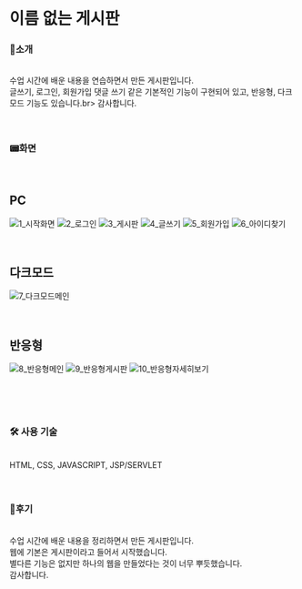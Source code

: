 # 이름 없는 게시판

### 📣소개
<br>
수업 시간에 배운 내용을 연습하면서 만든 게시판입니다.<br>
글쓰기, 로그인, 회원가입 댓글 쓰기 같은 기본적인 기능이 구현되어 있고, 반응형, 다크모드 기능도 있습니다.br>
감사합니다.

<br>
<br>
<br>

### 📟화면
<br>

## PC
![1_시작화면](https://user-images.githubusercontent.com/41726750/109454202-1079cc00-7a97-11eb-84fc-2d73c054d28e.png)
![2_로그인](https://user-images.githubusercontent.com/41726750/109454209-12438f80-7a97-11eb-9361-4e4ec06a351b.png)
![3_게시판](https://user-images.githubusercontent.com/41726750/109454212-12438f80-7a97-11eb-8215-792e8266c31c.png)
![4_글쓰기](https://user-images.githubusercontent.com/41726750/109454218-1374bc80-7a97-11eb-96a6-2ac4f42a6029.png)
![5_회원가입](https://user-images.githubusercontent.com/41726750/109454215-12dc2600-7a97-11eb-9393-3970c7d2737d.png)
![6_아이디찾기](https://user-images.githubusercontent.com/41726750/109454216-12dc2600-7a97-11eb-83bd-b62a04967feb.png)

<br>

## 다크모드
![7_다크모드메인](https://user-images.githubusercontent.com/41726750/109454219-140d5300-7a97-11eb-9731-e18c394b16f6.png)

<br>

## 반응형
![8_반응형메인](https://user-images.githubusercontent.com/41726750/109454417-8c741400-7a97-11eb-937c-dbbb26ff390e.png)
![9_반응형게시판](https://user-images.githubusercontent.com/41726750/109454424-90079b00-7a97-11eb-9f4d-4958a604a808.png)
![10_반응형자세히보기](https://user-images.githubusercontent.com/41726750/109454430-91d15e80-7a97-11eb-8d3f-18bc71992889.png)

<br>
<br>
<br>

### 🛠 사용 기술
<br>
HTML, CSS, JAVASCRIPT, JSP/SERVLET

<br>
<br>
<br>

### 🚩후기
<br>
수업 시간에 배운 내용을 정리하면서 만든 게시판입니다.<br>
웹에 기본은 게시판이라고 들어서 시작했습니다.<br>
별다른 기능은 없지만 하나의 웹을 만들었다는 것이 너무 뿌듯했습니다.<br>
감사합니다.<br>
